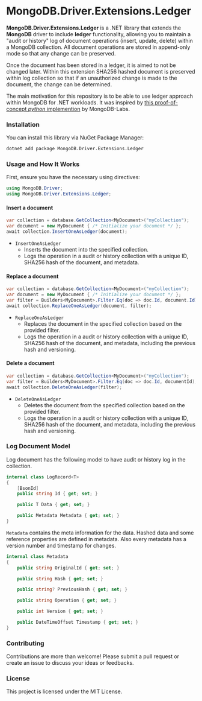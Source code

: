 # MongoDB.Driver.Extensions.Ledger

**MongoDB.Driver.Extensions.Ledger** is a .NET library that extends the **MongoDB** driver to include **ledger** functionality, allowing you to maintain a "audit or history" log of document operations (insert, update, delete) within a MongoDB collection. All document operations are stored in append-only mode so that any change can be preserved.

Once the document has been stored in a ledger, it is aimed to not be changed later. Within this extension SHA256 hashed document is preserved within log collection so that if an unauthorized change is made to the document, the change can be determined.

The main motivation for this repository is to be able to use ledger approach within MongoDB for .NET workloads. It was inspired by [this proof-of-concept _python_ implemention](https://github.com/mongodb-labs/ledger) by MongoDB-Labs. 


### Installation
You can install this library via NuGet Package Manager:

```bash
dotnet add package MongoDB.Driver.Extensions.Ledger
```

### Usage and How It Works

First, ensure you have the necessary using directives:

```csharp
using MongoDB.Driver;
using MongoDB.Driver.Extensions.Ledger;
```

#### Insert a document

```csharp
var collection = database.GetCollection<MyDocument>("myCollection");
var document = new MyDocument { /* Initialize your document */ };
await collection.InsertOneAsLedger(document);
```

- `InsertOneAsLedger`
    - Inserts the document into the specified collection.
    - Logs the operation in a audit or history collection with a unique ID, SHA256 hash of the document, and metadata.


#### Replace a document

```csharp
var collection = database.GetCollection<MyDocument>("myCollection");
var document = new MyDocument { /* Initialize your document */ };
var filter = Builders<MyDocument>.Filter.Eq(doc => doc.Id, document.Id);
await collection.ReplaceOneAsLedger(document, filter);

```

- `ReplaceOneAsLedger`
    - Replaces the document in the specified collection based on the provided filter.
    - Logs the operation in a audit or history collection with a unique ID, SHA256 hash of the document, and metadata, including the previous hash and versioning.


#### Delete a document

```csharp
var collection = database.GetCollection<MyDocument>("myCollection");
var filter = Builders<MyDocument>.Filter.Eq(doc => doc.Id, documentId);
await collection.DeleteOneAsLedger(filter);
```

- `DeleteOneAsLedger`
    - Deletes the document from the specified collection based on the provided filter.
    - Logs the operation in a audit or history collection with a unique ID, SHA256 hash of the document, and metadata, including the previous hash and versioning.

### Log Document Model

Log document has the following model to have audit or history log in the collection.

```csharp
internal class LogRecord<T>
{
    [BsonId]
    public string Id { get; set; }

    public T Data { get; set; }

    public Metadata Metadata { get; set; }
}
```

`Metadata` contains the meta information for the data. Hashed data and some reference properties are defined in metadata. Also every metadata has a version number and timestamp for changes.

```csharp
internal class Metadata
{
    public string OriginalId { get; set; }

    public string Hash { get; set; }

    public string? PreviousHash { get; set; }

    public string Operation { get; set; }

    public int Version { get; set; }

    public DateTimeOffset Timestamp { get; set; }
}
```

### Contributing

Contributions are more than welcome! Please submit a pull request or create an issue to discuss your ideas or feedbacks.

### License
This project is licensed under the MIT License.

